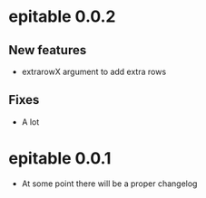 # epitable 0.0.2

## New features
* extrarowX argument to add extra rows
  
## Fixes
* A lot

# epitable 0.0.1

* At some point there will be a proper changelog
